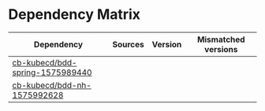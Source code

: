 # Dependency Matrix

Dependency | Sources | Version | Mismatched versions
---------- | ------- | ------- | -------------------
[cb-kubecd/bdd-spring-1575989440](https://github.com/cb-kubecd/bdd-spring-1575989440.git) |  | []() | 
[cb-kubecd/bdd-nh-1575992628](https://github.com/cb-kubecd/bdd-nh-1575992628.git) |  | []() | 
